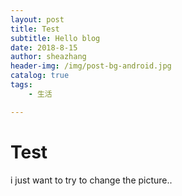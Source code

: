 ```yaml
---
layout: post  
title: Test  
subtitle: Hello blog  
date: 2018-8-15  
author: sheazhang  
header-img: /img/post-bg-android.jpg  
catalog: true  
tags:  
	- 生活

---
```


# Test

i just want to try to change the picture..
